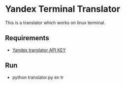 # Yandex Terminal Translator
  This is a translator which works on linux terminal.
## Requirements
* [Yandex translator API KEY](https://tech.yandex.com/keys/get/?service=trnsl)

## Run
* python translator.py en tr

